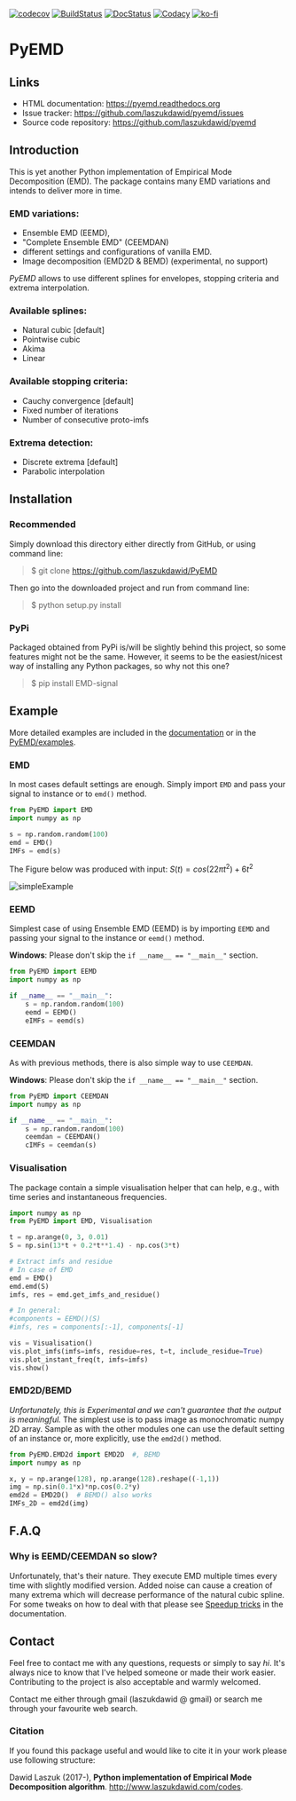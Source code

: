 [![codecov](https://codecov.io/gh/laszukdawid/PyEMD/branch/master/graph/badge.svg)](https://codecov.io/gh/laszukdawid/PyEMD)
[![BuildStatus](https://travis-ci.org/laszukdawid/PyEMD.png?branch=master)](https://travis-ci.org/laszukdawid/PyEMD)
[![DocStatus](https://readthedocs.org/projects/pyemd/badge/?version=latest)](https://pyemd.readthedocs.io/)
[![Codacy](https://api.codacy.com/project/badge/Grade/5385d5ddc8e84908bd4e38f325443a21)](https://www.codacy.com/app/laszukdawid/PyEMD?utm_source=github.com&utm_medium=referral&utm_content=laszukdawid/PyEMD&utm_campaign=badger)
[![ko-fi](https://www.ko-fi.com/img/githubbutton_sm.svg)](https://ko-fi.com/A0A110NUD)

# PyEMD

## Links

-   HTML documentation: <https://pyemd.readthedocs.org>
-   Issue tracker: <https://github.com/laszukdawid/pyemd/issues>
-   Source code repository: <https://github.com/laszukdawid/pyemd>

## Introduction

This is yet another Python implementation of Empirical Mode
Decomposition (EMD). The package contains many EMD variations and
intends to deliver more in time.

### EMD variations:
* Ensemble EMD (EEMD),
* "Complete Ensemble EMD" (CEEMDAN)
* different settings and configurations of vanilla EMD.
* Image decomposition (EMD2D & BEMD) (experimental, no support)

*PyEMD* allows to use different splines for envelopes, stopping criteria
and extrema interpolation.

### Available splines:
* Natural cubic [default]
* Pointwise cubic
* Akima
* Linear

### Available stopping criteria:
* Cauchy convergence [default]
* Fixed number of iterations
* Number of consecutive proto-imfs

### Extrema detection:
* Discrete extrema [default]
* Parabolic interpolation

## Installation

### Recommended

Simply download this directory either directly from GitHub, or using
command line:

> \$ git clone <https://github.com/laszukdawid/PyEMD>

Then go into the downloaded project and run from command line:

> \$ python setup.py install

### PyPi

Packaged obtained from PyPi is/will be slightly behind this project, so
some features might not be the same. However, it seems to be the
easiest/nicest way of installing any Python packages, so why not this
one?

> \$ pip install EMD-signal

## Example

More detailed examples are included in the
[documentation](https://pyemd.readthedocs.io/en/latest/examples.html) or
in the
[PyEMD/examples](https://github.com/laszukdawid/PyEMD/tree/master/example).

### EMD

In most cases default settings are enough. Simply import `EMD` and pass
your signal to instance or to `emd()` method.

```python
from PyEMD import EMD
import numpy as np

s = np.random.random(100)
emd = EMD()
IMFs = emd(s)
```

The Figure below was produced with input:
$S(t) = cos(22 \pi t^2) + 6t^2$

![simpleExample](https://github.com/laszukdawid/PyEMD/raw/master/example/simple_example.png?raw=true)

### EEMD

Simplest case of using Ensemble EMD (EEMD) is by importing `EEMD` and
passing your signal to the instance or `eemd()` method.

**Windows**: Please don't skip the `if __name__ == "__main__"` section. 

```python
from PyEMD import EEMD
import numpy as np

if __name__ == "__main__":
    s = np.random.random(100)
    eemd = EEMD()
    eIMFs = eemd(s)
```

### CEEMDAN

As with previous methods, there is also simple way to use `CEEMDAN`.

**Windows**: Please don't skip the `if __name__ == "__main__"` section. 

```python
from PyEMD import CEEMDAN
import numpy as np

if __name__ == "__main__":
    s = np.random.random(100)
    ceemdan = CEEMDAN()
    cIMFs = ceemdan(s)
```

### Visualisation

The package contain a simple visualisation helper that can help, e.g., with time series and instantaneous frequencies.

```python
import numpy as np
from PyEMD import EMD, Visualisation

t = np.arange(0, 3, 0.01)
S = np.sin(13*t + 0.2*t**1.4) - np.cos(3*t)

# Extract imfs and residue
# In case of EMD
emd = EMD()
emd.emd(S)
imfs, res = emd.get_imfs_and_residue()

# In general:
#components = EEMD()(S)
#imfs, res = components[:-1], components[-1]

vis = Visualisation()
vis.plot_imfs(imfs=imfs, residue=res, t=t, include_residue=True)
vis.plot_instant_freq(t, imfs=imfs)
vis.show()
```

### EMD2D/BEMD

*Unfortunately, this is Experimental and we can't guarantee that the output is meaningful.*
The simplest use is to pass image as monochromatic numpy 2D array. Sample as
with the other modules one can use the default setting of an instance or, more explicitly,
use the `emd2d()` method.

```python
from PyEMD.EMD2d import EMD2D  #, BEMD
import numpy as np

x, y = np.arange(128), np.arange(128).reshape((-1,1))
img = np.sin(0.1*x)*np.cos(0.2*y)
emd2d = EMD2D()  # BEMD() also works
IMFs_2D = emd2d(img)
```

## F.A.Q

### Why is EEMD/CEEMDAN so slow?
Unfortunately, that's their nature. They execute EMD multiple times every time with slightly modified version. Added noise can cause a creation of many extrema which will decrease performance of the natural cubic spline. For some tweaks on how to deal with that please see [Speedup tricks](https://pyemd.readthedocs.io/en/latest/speedup_eemd.html) in the documentation.



## Contact

Feel free to contact me with any questions, requests or simply to say *hi*.
It's always nice to know that I've helped someone or made their work easier. 
Contributing to the project is also acceptable and warmly welcomed.

Contact me either through gmail (laszukdawid @ gmail) or search me through your
favourite web search.

### Citation

If you found this package useful and would like to cite it in your work
please use following structure:

Dawid Laszuk (2017-), **Python implementation of Empirical Mode
Decomposition algorithm**. <http://www.laszukdawid.com/codes>.

